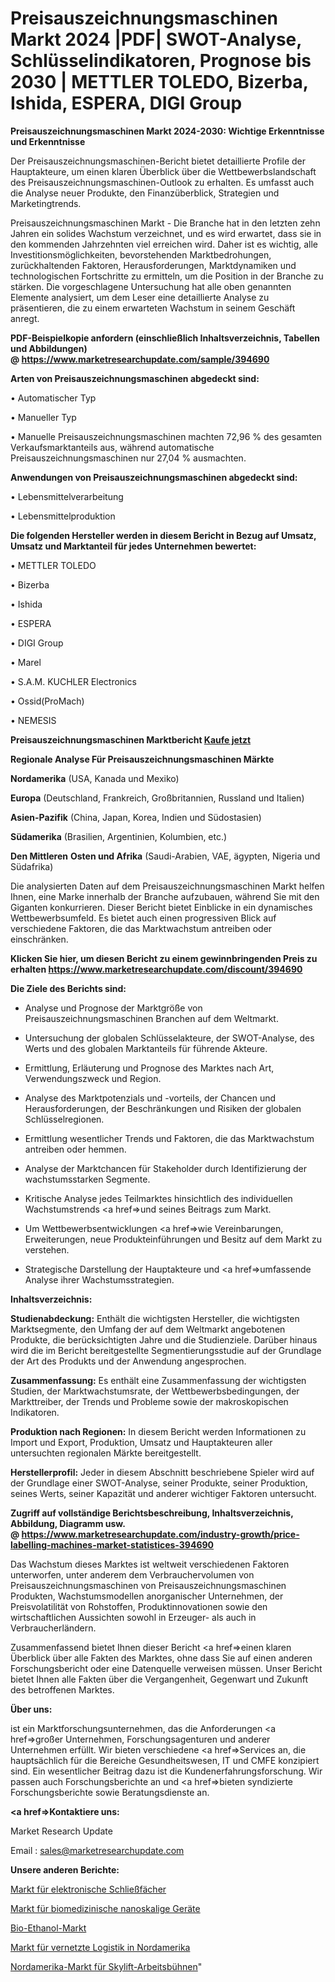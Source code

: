 # Preisauszeichnungsmaschinen Markt 2024 |PDF| SWOT-Analyse, Schlüsselindikatoren, Prognose bis 2030 | METTLER TOLEDO, Bizerba, Ishida, ESPERA, DIGI Group

<strong>Preisauszeichnungsmaschinen Markt 2024-2030: Wichtige Erkenntnisse und Erkenntnisse</strong>

Der Preisauszeichnungsmaschinen-Bericht bietet detaillierte Profile der Hauptakteure, um einen klaren Überblick über die Wettbewerbslandschaft des Preisauszeichnungsmaschinen-Outlook zu erhalten. Es umfasst auch die Analyse neuer Produkte, den Finanzüberblick, Strategien und Marketingtrends.

Preisauszeichnungsmaschinen Markt - Die Branche hat in den letzten zehn Jahren ein solides Wachstum verzeichnet, und es wird erwartet, dass sie in den kommenden Jahrzehnten viel erreichen wird. Daher ist es wichtig, alle Investitionsmöglichkeiten, bevorstehenden Marktbedrohungen, zurückhaltenden Faktoren, Herausforderungen, Marktdynamiken und technologischen Fortschritte zu ermitteln, um die Position in der Branche zu stärken. Die vorgeschlagene Untersuchung hat alle oben genannten Elemente analysiert, um dem Leser eine detaillierte Analyse zu präsentieren, die zu einem erwarteten Wachstum in seinem Geschäft anregt.

<strong><b>PDF-Beispielkopie anfordern (einschließlich Inhaltsverzeichnis, Tabellen und Abbildungen) @ </b></strong><strong><a href=https://www.marketresearchupdate.com/sample/394690><strong>https://www.marketresearchupdate.com/sample/394690</u></a></strong></strong>

<strong>Arten von Preisauszeichnungsmaschinen abgedeckt sind:</strong>

• Automatischer Typ

• Manueller Typ

• Manuelle Preisauszeichnungsmaschinen machten 72,96 % des gesamten Verkaufsmarktanteils aus, während automatische Preisauszeichnungsmaschinen nur 27,04 % ausmachten.

<strong>Anwendungen von Preisauszeichnungsmaschinen abgedeckt sind:</strong>

• Lebensmittelverarbeitung

• Lebensmittelproduktion

<strong>Die folgenden Hersteller werden in diesem Bericht in Bezug auf Umsatz, Umsatz und Marktanteil für jedes Unternehmen bewertet:</strong>

• METTLER TOLEDO

• Bizerba

• Ishida

• ESPERA

• DIGI Group

• Marel

• S.A.M. KUCHLER Electronics

• Ossid(ProMach)

• NEMESIS

<strong>Preisauszeichnungsmaschinen Marktbericht <a href=https://www.marketresearchupdate.com/buynow/394690>Kaufe jetzt</a></strong>

<strong>Regionale Analyse Für Preisauszeichnungsmaschinen Märkte</strong>

<strong>Nordamerika</strong> (USA, Kanada und Mexiko)

<strong>Europa</strong> (Deutschland, Frankreich, Großbritannien, Russland und Italien)

<strong>Asien-Pazifik</strong> (China, Japan, Korea, Indien und Südostasien)

<strong>Südamerika</strong> (Brasilien, Argentinien, Kolumbien, etc.)

<strong>Den Mittleren</strong> <strong>Osten und Afrika</strong> (Saudi-Arabien, VAE, ägypten, Nigeria und Südafrika)

Die analysierten Daten auf dem Preisauszeichnungsmaschinen Markt helfen Ihnen, eine Marke innerhalb der Branche aufzubauen, während Sie mit den Giganten konkurrieren. Dieser Bericht bietet Einblicke in ein dynamisches Wettbewerbsumfeld. Es bietet auch einen progressiven Blick auf verschiedene Faktoren, die das Marktwachstum antreiben oder einschränken.

<strong>Klicken Sie hier, um diesen Bericht zu einem gewinnbringenden Preis zu erhalten
</strong><strong><a href=https://www.marketresearchupdate.com/discount/394690>https://www.marketresearchupdate.com/discount/394690</b></u></strong></a>

<strong>Die Ziele des Berichts sind:</strong>

- Analyse und Prognose der Marktgröße von Preisauszeichnungsmaschinen Branchen auf dem Weltmarkt.

- Untersuchung der globalen Schlüsselakteure, der SWOT-Analyse, des Werts und des globalen Marktanteils für führende Akteure.

- Ermittlung, Erläuterung und Prognose des Marktes nach Art, Verwendungszweck und Region.

- Analyse des Marktpotenzials und -vorteils, der Chancen und Herausforderungen, der Beschränkungen und Risiken der globalen Schlüsselregionen.

- Ermittlung wesentlicher Trends und Faktoren, die das Marktwachstum antreiben oder hemmen.

- Analyse der Marktchancen für Stakeholder durch Identifizierung der wachstumsstarken Segmente.

- Kritische Analyse jedes Teilmarktes hinsichtlich des individuellen Wachstumstrends <a href=>und</a> seines Beitrags zum Markt.

- Um Wettbewerbsentwicklungen <a href=>wie</a> Vereinbarungen, Erweiterungen, neue Produkteinführungen und Besitz auf dem Markt zu verstehen.

- Strategische Darstellung der Hauptakteure und <a href=>umfas</a>sende Analyse ihrer Wachstumsstrategien.

<strong>Inhaltsverzeichnis:</strong>

<strong>Studienabdeckung:</strong> Enthält die wichtigsten Hersteller, die wichtigsten Marktsegmente, den Umfang der auf dem Weltmarkt angebotenen Produkte, die berücksichtigten Jahre und die Studienziele. Darüber hinaus wird die im Bericht bereitgestellte Segmentierungsstudie auf der Grundlage der Art des Produkts und der Anwendung angesprochen.

<strong>Zusammenfassung:</strong> Es enthält eine Zusammenfassung der wichtigsten Studien, der Marktwachstumsrate, der Wettbewerbsbedingungen, der Markttreiber, der Trends und Probleme sowie der makroskopischen Indikatoren.

<strong>Produktion nach Regionen:</strong> In diesem Bericht werden Informationen zu Import und Export, Produktion, Umsatz und Hauptakteuren aller untersuchten regionalen Märkte bereitgestellt.

<strong>Herstellerprofil:</strong> Jeder in diesem Abschnitt beschriebene Spieler wird auf der Grundlage einer SWOT-Analyse, seiner Produkte, seiner Produktion, seines Werts, seiner Kapazität und anderer wichtiger Faktoren untersucht.

<strong><b>Zugriff auf vollständige Berichtsbeschreibung, Inhaltsverzeichnis, Abbildung, Diagramm usw. @ </b></strong><strong><a href=https://www.marketresearchupdate.com/industry-growth/price-labelling-machines-market-statistices-394690>https://www.marketresearchupdate.com/industry-growth/price-labelling-machines-market-statistices-394690</a></strong>

Das Wachstum dieses Marktes ist weltweit verschiedenen Faktoren unterworfen, unter anderem dem Verbrauchervolumen von Preisauszeichnungsmaschinen von Preisauszeichnungsmaschinen Produkten, Wachstumsmodellen anorganischer Unternehmen, der Preisvolatilität von Rohstoffen, Produktinnovationen sowie den wirtschaftlichen Aussichten sowohl in Erzeuger- als auch in Verbraucherländern.

Zusammenfassend bietet Ihnen dieser Bericht <a href=>einen</a> klaren Überblick über alle Fakten des Marktes, ohne dass Sie auf einen anderen Forschungsbericht oder eine Datenquelle verweisen müssen. Unser Bericht bietet Ihnen alle Fakten über die Vergangenheit, Gegenwart und Zukunft des betroffenen Marktes.

<strong>Über uns:</strong>

 ist ein Marktforschungsunternehmen, das die Anforderungen <a href=>großer</a> Unternehmen, Forschungsagenturen und anderer Unternehmen erfüllt. Wir bieten verschiedene <a href=>Services</a> an, die hauptsächlich für die Bereiche Gesundheitswesen, IT und CMFE konzipiert sind. Ein wesentlicher Beitrag dazu ist die Kundenerfahrungsforschung. Wir passen auch Forschungsberichte an und <a href=>bieten</a> syndizierte Forschungsberichte sowie Beratungsdienste an.

<strong><a href=>Kontaktiere uns:</a></strong>

Market Research Update

Email : sales@marketresearchupdate.com

<strong>Unsere anderen Berichte:</strong>

<a href=https://www.linkedin.com/pulse/electronic-storage-locker-market-has-huge-growth>Markt für elektronische Schließfächer</a>

<a href=https://www.linkedin.com/pulse/biomedical-nanoscale-devices-market-size-industry>Markt für biomedizinische nanoskalige Geräte</a>

<a href=https://www.linkedin.com/pulse/bio-ethanol-market-2023-analysis-growth-drivers-vendors>Bio-Ethanol-Markt</a>

<a href=https://www.linkedin.com/pulse/north-america-connected-logistics-market-2023>Markt für vernetzte Logistik in Nordamerika</a>

<a href=https://www.linkedin.com/pulse/north-america-skylift-aerial-platforms-market-size-2023>Nordamerika-Markt für Skylift-Arbeitsbühnen</a>"
